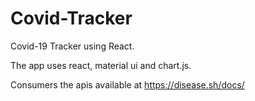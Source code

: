 # Covid-Tracker

Covid-19 Tracker using React.

The app uses react, material ui and chart.js. 

Consumers the apis available at https://disease.sh/docs/
